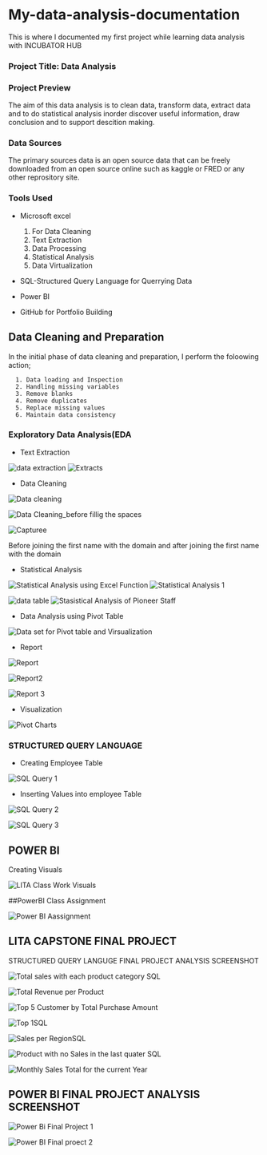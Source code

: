 # My-data-analysis-documentation
This is where I documented my first project while learning data analysis with INCUBATOR HUB 

### Project Title: Data Analysis

### Project Preview
The aim of this data analysis is to clean data, transform data, extract data and to do statistical analysis inorder discover useful information, draw conclusion and to support descition making.

### Data Sources
The primary sources data is an open source data that can be freely downloaded from an open source online such as kaggle or FRED or any other reprository site.

### Tools Used
- Microsoft excel 
  1. For Data Cleaning
  2. Text Extraction
  3. Data Processing
  4. Statistical Analysis
  5. Data Virtualization
 
- SQL-Structured Query Language for Querrying Data
- Power BI
- GitHub for Portfolio Building

## Data Cleaning and Preparation
In the initial phase of data cleaning and preparation, I perform the foloowing action;

      1. Data loading and Inspection
      2. Handling missing variables
      3. Remove blanks
      4. Remove duplicates
      5. Replace missing values
      6. Maintain data consistency

### Exploratory Data Analysis(EDA

- Text Extraction

  
![data extraction](https://github.com/user-attachments/assets/4232ab28-f7c2-4864-b649-09f867c035c2) ![Extracts](https://github.com/user-attachments/assets/85e297bd-726c-45f1-becb-8e7aa53050f1)


- Data Cleaning
  

![Data cleaning](https://github.com/user-attachments/assets/830cb887-d0aa-4357-96ef-463d38169392)        


![Data Cleaning_before fillig the spaces](https://github.com/user-attachments/assets/c680e6f8-5f74-4cec-839a-a4b5554d8843)

 ![Capturee](https://github.com/user-attachments/assets/12f87811-29df-46a5-af48-afb9a61adae7)

 Before joining the first name with the domain and after joining the first name with the domain

 - Statistical Analysis


 ![Statistical Analysis using Excel Function](https://github.com/user-attachments/assets/15c085c0-bd72-42e8-93f3-ac639e41bc5c)  ![Statistical Analysis 1](https://github.com/user-attachments/assets/e6e8226f-dc83-4261-b76d-4313006ef16e)

 ![data table](https://github.com/user-attachments/assets/b9ded8a4-f965-420d-985a-1f3f3b83d5a5)  ![Stasistical Analysis of Pioneer Staff](https://github.com/user-attachments/assets/c1162dcd-b64c-4554-95e4-e58aa1351634)

 - Data Analysis using Pivot Table

 ![Data set for Pivot table and Virsualization](https://github.com/user-attachments/assets/f0210dc1-3896-4b57-8bd2-0e2a87fe00bd)

 - Report
  
 ![Report](https://github.com/user-attachments/assets/f9b3d4a5-0ba8-48a3-976f-58b100dd39a6)

 ![Report2](https://github.com/user-attachments/assets/78c52e17-5bab-4671-be0d-d3135a4a0b22)

 ![Report 3](https://github.com/user-attachments/assets/58affe68-acb2-4f0d-b149-685d29421332)

 - Visualization
    
 ![Pivot Charts](https://github.com/user-attachments/assets/1053c4bb-6d0e-4206-8551-46987aa94e73)



 ### STRUCTURED QUERY LANGUAGE

 - Creating Employee Table

 ![SQL Query 1](https://github.com/user-attachments/assets/cc356983-a61c-442d-b761-b8b6d9166531)

 - Inserting Values into employee Table

 ![SQL Query 2](https://github.com/user-attachments/assets/d15eba3e-9411-4e49-a624-4c4bd18cb38d)

 ![SQL Query 3](https://github.com/user-attachments/assets/1302d349-6dc1-409c-8eec-1e8cf9ed157d)

## POWER BI

Creating Visuals

![LITA Class Work Visuals](https://github.com/user-attachments/assets/9367f992-bace-47d9-bfea-f62988043c56) 

##PowerBI Class Assignment

![Power BI Aassignment](https://github.com/user-attachments/assets/d1f7cb68-b1e7-4a25-a6fd-cd9646b80058)




## LITA CAPSTONE FINAL PROJECT

STRUCTURED QUERY LANGUGE FINAL PROJECT ANALYSIS SCREENSHOT


![Total sales with each product category SQL](https://github.com/user-attachments/assets/bae02d2f-52b0-4303-ae71-357cf0f2af39)


![Total Revenue per Product](https://github.com/user-attachments/assets/8d04ad89-5604-409e-a7bf-4bc98875cc47)


![Top 5 Customer by Total Purchase Amount](https://github.com/user-attachments/assets/ab32b656-86ff-4d5c-94d6-5402cb820861)


![Top 1SQL](https://github.com/user-attachments/assets/69a662bc-0c8c-4dd6-bd3b-e1c64cb7e64b)


![Sales per RegionSQL](https://github.com/user-attachments/assets/337492d3-f479-41d8-9e5d-f7d74e312fc1)


![Product with no Sales in the last quater SQL](https://github.com/user-attachments/assets/c33b5967-e7b8-4bdc-9850-c7d62f0688ca)


![Monthly Sales Total for the current Year](https://github.com/user-attachments/assets/fc82c7aa-4ea7-470f-8999-4ba4d7689f2d)

## POWER BI FINAL PROJECT ANALYSIS SCREENSHOT


![Power Bi Final Project 1](https://github.com/user-attachments/assets/7e280fc1-3221-4db8-9577-653613c67135)


![Power BI Final proect 2](https://github.com/user-attachments/assets/bba152e7-aa4a-4474-b507-dafc6c36ec49)




























 
 








      
    
